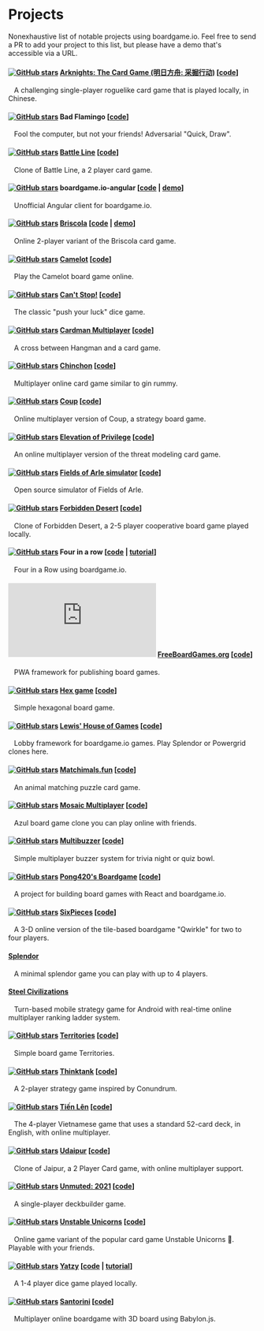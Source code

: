 # Projects

Nonexhaustive list of notable projects using boardgame.io. Feel free to send a PR to add your project to this list, but please have a demo that's accessible via a URL.


#### [![GitHub stars][b-ark]][c-ark] [Arknights: The Card Game (明日方舟: 采掘行动)][p-ark] \[[code][c-ark]\]
&nbsp;&nbsp;
A challenging single-player roguelike card game that is played locally, in Chinese.

[b-ark]: https://img.shields.io/github/stars/dadiaogames/arknights-card-game?label=%E2%98%85&logo=github
[p-ark]: https://dadiaogames.github.io/arknights-card-game/
[c-ark]: https://github.com/dadiaogames/arknights-card-game

#### [![GitHub stars][b1]][c1] Bad Flamingo \[[code][c1]\]
&nbsp;&nbsp;
Fool the computer, but not your friends! Adversarial "Quick, Draw".

[b1]: https://img.shields.io/github/stars/jayelm/bad-flamingo?label=%E2%98%85&logo=github
[c1]: https://github.com/jayelm/bad-flamingo

#### [![GitHub stars][b-bl]][c-bl]  [Battle Line][p-bl] \[[code][c-bl]\]
&nbsp;&nbsp;
Clone of Battle Line, a 2 player card game.

[b-bl]: https://img.shields.io/github/stars/rsandzimier/battleline?label=%E2%98%85&logo=github
[c-bl]: https://github.com/rsandzimier/battleline
[p-bl]: https://rsandzimier.github.io/battleline/

#### [![GitHub stars][b2]][c2] boardgame.io-angular \[[code][c2] | [demo][d2]\]
&nbsp;&nbsp;
Unofficial Angular client for boardgame.io.

[b2]: https://img.shields.io/github/stars/turn-based/boardgame.io-angular?label=%E2%98%85&logo=github
[c2]: https://github.com/turn-based/boardgame.io-angular
[d2]: https://turn-based-209306.firebaseapp.com/

#### [![GitHub stars][b-bri]][c-bri] [Briscola][p-bri] \[[code][c-bri] | [demo][d-bri]\]
&nbsp;&nbsp;
Online 2-player variant of the Briscola card game.

[p-bri]: https://instant-briscola.herokuapp.com/
[c-bri]: https://github.com/aflorj/briscola
[d-bri]: https://instant-briscola.herokuapp.com/demo
[b-bri]: https://img.shields.io/github/stars/aflorj/briscola?label=%E2%98%85&logo=github

#### [![GitHub stars][b3]][c3]  [Camelot][p3] \[[code][c3]\]
&nbsp;&nbsp;
Play the Camelot board game online.

[b3]: https://img.shields.io/github/stars/blunket/camelot?label=%E2%98%85&logo=github
[c3]: https://github.com/blunket/camelot
[p3]: https://www.playcamelot.com


#### [![GitHub stars][b4]][c4] [Can't Stop!][p4] \[[code][c4]\]
&nbsp;&nbsp;
The classic "push your luck" dice game.

[b4]: https://img.shields.io/github/stars/simlmx/cantstop?label=%E2%98%85&logo=github
[c4]: https://github.com/simlmx/cantstop
[p4]: https://cantstop.fun


#### [![GitHub stars][b5]][c5] [Cardman Multiplayer][p5] \[[code][c5]\]
&nbsp;&nbsp;
A cross between Hangman and a card game.

[p5]: http://cardman-multiplayer.herokuapp.com
[c5]: https://github.com/VengelStudio/cardman-multiplayer
[b5]: https://img.shields.io/github/stars/VengelStudio/cardman-multiplayer?label=%E2%98%85&logo=github

#### [![GitHub stars][b26]][c26] [Chinchon][p26] \[[code][c26]\]
&nbsp;&nbsp;
Multiplayer online card game similar to gin rummy. 

[p26]: https://chinchon-game.herokuapp.com/
[c26]: https://github.com/maxpaulus43/chinchon
[b26]: https://img.shields.io/github/stars/maxpaulus43/chinchon?label=%E2%98%85&logo=github

#### [![GitHub stars][b21]][c21] [Coup][p21] \[[code][c21]\]
&nbsp;&nbsp;
Online multiplayer version of Coup, a strategy board game.

[p21]: https://online-coup.herokuapp.com/
[c21]: https://github.com/vyang1222/online-coup
[b21]: https://img.shields.io/github/stars/vyang1222/online-coup?label=%E2%98%85&logo=github


#### [![GitHub stars][b6]][c6] [Elevation of Privilege][p6] \[[code][c6]\]
&nbsp;&nbsp;
An online multiplayer version of the threat modeling card game.

[b6]: https://img.shields.io/github/stars/dehydr8/elevation-of-privilege?label=%E2%98%85&logo=github
[p6]: https://elevation-of-privilege.herokuapp.com/
[c6]: https://github.com/dehydr8/elevation-of-privilege


#### [![GitHub stars][b7]][c7] [Fields of Arle simulator][p7] \[[code][c7]\]
&nbsp;&nbsp;
Open source simulator of Fields of Arle.

[b7]: https://img.shields.io/github/stars/philihp/fields-of-arle?label=%E2%98%85&logo=github
[p7]: https://arle.philihp.com
[c7]: https://github.com/philihp/fields-of-arle


#### [![GitHub stars][b-fd]][c-fd] [Forbidden Desert][p-fd] \[[code][c-fd]\]
&nbsp;&nbsp;
Clone of Forbidden Desert, a 2-5 player cooperative board game played locally.

[b-fd]: https://img.shields.io/github/stars/hwabis/forbidden-desert?label=%E2%98%85&logo=github
[p-fd]: https://hwabis.github.io/forbidden-desert/
[c-fd]: https://github.com/hwabis/forbidden-desert


#### [![GitHub stars][b8]][c8] Four in a row \[[code][c8] | [tutorial][t8]\]
&nbsp;&nbsp;
Four in a Row using boardgame.io.

[c8]: https://github.com/PJohannessen/four-in-a-row
[t8]: https://www.lonesomecrowdedweb.com/blog/four-in-a-row-boardgameio/
[b8]: https://img.shields.io/github/stars/PJohannessen/four-in-a-row?label=%E2%98%85&logo=github


#### [![GitHub stars][b9]][c9] [FreeBoardGames.org][p9] \[[code][c9]\]
&nbsp;&nbsp;
PWA framework for publishing board games.

[p9]: https://www.freeboardgames.org
[c9]: https://github.com/freeboardgames/FreeBoardGames.org
[b9]: https://img.shields.io/github/stars/freeboardgames/FreeBoardGames.org?label=%E2%98%85&logo=github


#### [![GitHub stars][b10]][c10] [Hex game][p10] \[[code][c10]\]
&nbsp;&nbsp;
Simple hexagonal board game.

[p10]: https://korla.github.io/hexgame/build/
[c10]: https://github.com/Korla/hexgame
[b10]: https://img.shields.io/github/stars/Korla/hexgame?label=%E2%98%85&logo=github

#### [![GitHub stars][b-lhog]][c-lhog] [Lewis' House of Games][p-lhog] \[[code][c-lhog]\]
&nbsp;&nbsp;
Lobby framework for boardgame.io games. Play Splendor or Powergrid clones here.

[p-lhog]: https://lhog.lewissilletto.com/
[c-lhog]: https://github.com/sillle14/lhog
[b-lhog]: https://img.shields.io/github/stars/sillle14/lhog?label=%E2%98%85&logo=github

#### [![GitHub stars][b11]][c11] [Matchimals.fun][p11] \[[code][c11]\]
&nbsp;&nbsp;
An animal matching puzzle card game.

[p11]: https://www.matchimals.fun/
[c11]: https://github.com/chrisheninger/matchimals.fun
[b11]: https://img.shields.io/github/stars/chrisheninger/matchimals.fun?label=%E2%98%85&logo=github


#### [![GitHub stars][b12]][c12] [Mosaic Multiplayer][p12] \[[code][c12]\]
&nbsp;&nbsp;
Azul board game clone you can play online with friends.

[p12]: https://playmosaic.online/
[c12]: https://github.com/maciejmatu/mosaic
[b12]: https://img.shields.io/github/stars/maciejmatu/mosaic?label=%E2%98%85&logo=github


#### [![GitHub stars][b13]][c13] [Multibuzzer][p13] \[[code][c13]\]
&nbsp;&nbsp;
Simple multiplayer buzzer system for trivia night or quiz bowl.

[p13]: https://multibuzz.app
[c13]: https://github.com/wsun/multibuzzer
[b13]: https://img.shields.io/github/stars/wsun/multibuzzer?label=%E2%98%85&logo=github


#### [![GitHub stars][b14]][c14] [Pong420's Boardgame][p14] \[[code][c14]\]
&nbsp;&nbsp;
A project for building board games with React and boardgame.io.

[p14]: http://play-boardgame.herokuapp.com
[c14]: https://github.com/Pong420/Boardgame
[b14]: https://img.shields.io/github/stars/Pong420/Boardgame?label=%E2%98%85&logo=github


#### [![GitHub stars][bsixpieces]][csixpieces] [SixPieces][psixpieces] \[[code][csixpieces]\]
&nbsp;&nbsp;
A 3-D online version of the tile-based boardgame "Qwirkle" for two to four players.

[psixpieces]: https://zwo.uber.space/SixPieces/
[csixpieces]: https://github.com/fuenfundachtzig/SixPieces
[bsixpieces]: https://img.shields.io/github/stars/fuenfundachtzig/SixPieces?label=%E2%98%85&logo=github


#### [Splendor][p15]
&nbsp;&nbsp;
A minimal splendor game you can play with up to 4 players.

[p15]: http://bestboards.ir


#### [Steel Civilizations][p16]
&nbsp;&nbsp;
Turn-based mobile strategy game for Android with real-time online multiplayer ranking ladder system.

[p16]: https://play.google.com/store/apps/details?id=com.hydra.steelcivs


#### [![GitHub stars][b17]][c17] [Territories][p17] \[[code][c17]\]
&nbsp;&nbsp;
Simple board game Territories.

[p17]: https://lehasvv2009.github.io/territories/
[c17]: https://github.com/lehaSVV2009/territories
[b17]: https://img.shields.io/github/stars/lehaSVV2009/territories?label=%E2%98%85&logo=github


#### [![GitHub stars][b18]][c18] [Thinktank][p18] \[[code][c18]\]
&nbsp;&nbsp;
A 2-player strategy game inspired by Conundrum.

[p18]: https://thinktank.crespi.dev
[c18]: https://github.com/averycrespi/thinktank
[b18]: https://img.shields.io/github/stars/averycrespi/thinktank?label=%E2%98%85&logo=github

#### [![GitHub stars][b19]][c19] [Tiến Lên][p19] \[[code][c19]\]
&nbsp;&nbsp;
The 4-player Vietnamese game that uses a standard 52-card deck, in English, with online multiplayer.

[p19]: http://tienlen-en.herokuapp.com/
[c19]: https://github.com/nguyenank/tien-len
[b19]: https://img.shields.io/github/stars/nguyenank/tien-len?label=%E2%98%85&logo=github


#### [![GitHub stars][b20]][c20] [Udaipur][p20] \[[code][c20]\]
&nbsp;&nbsp;
Clone of Jaipur, a 2 Player Card game, with online multiplayer support.

[p20]: https://udaipur-game.herokuapp.com/
[c20]: https://github.com/skvrahul/UdaipurGame
[b20]:https://img.shields.io/github/stars/skvrahul/UdaipurGame?label=%E2%98%85&logo=github


#### [![GitHub stars][b24]][c24] [Unmuted: 2021][p24] \[[code][c24]\]
&nbsp;&nbsp;
A single-player deckbuilder game.

[p24]: https://shaoster.github.io/unmuted2021
[c24]: https://github.com/shaoster/unmuted2021
[b24]: https://img.shields.io/github/stars/shaoster/unmuted2021?label=%E2%98%85&logo=github


#### [![GitHub stars][b23]][c23] [Unstable Unicorns][p23] \[[code][c23]\]
&nbsp;&nbsp;
Online game variant of the popular card game Unstable Unicorns 🦄. Playable with your friends.

[p23]: https://unstable-unicorns-online.herokuapp.com/hello-world/6/0
[c23]: https://github.com/geniegeist/unstable-unicorns
[b23]: https://img.shields.io/github/stars/geniegeist/unstable-unicorns?label=%E2%98%85&logo=github


#### [![GitHub stars][b22]][c22] [Yatzy][p22] \[[code][c22] | [tutorial][t22]\]
&nbsp;&nbsp;
A 1-4 player dice game played locally.

[p22]: https://www.lonesomecrowdedweb.com/yatzy/
[c22]: https://github.com/pjohannessen/yatzy
[t22]: https://www.lonesomecrowdedweb.com/blog/yatzy-boardgameio/
[b22]: https://img.shields.io/github/stars/pjohannessen/yatzy?label=%E2%98%85&logo=github


#### [![GitHub stars][b25]][c25] [Santorini][p25] \[[code][c25]\]
&nbsp;&nbsp;
Multiplayer online boardgame with 3D board using Babylon.js.

[p25]: https://santorini.herokuapp.com/
[c25]: https://github.com/mbrinkl/santorini
[b25]: https://img.shields.io/github/stars/mbrinkl/santorini?label=%E2%98%85&logo=github
